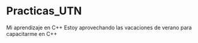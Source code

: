 # Practicas_UTN
Mi aprendizaje en C++
Estoy aprovechando las vacaciones de verano para capacitarme en C++
